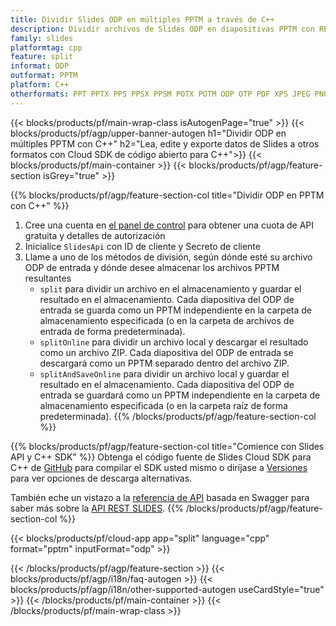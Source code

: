 ```yaml
---
title: Dividir Slides ODP en múltiples PPTM a través de C++
description: Dividir archivos de Slides ODP en diapositivas PPTM con REST API y C++ SDK de código abierto
family: slides
platformtag: cpp
feature: split
informat: ODP
outformat: PPTM
platform: C++
otherformats: PPT PPTX PPS PPSX PPSM POTX POTM ODP OTP PDF XPS JPEG PNG BMP TIFF SVG HTML5 GIF XAML
---
```


{{< blocks/products/pf/main-wrap-class isAutogenPage="true" >}}
{{< blocks/products/pf/agp/upper-banner-autogen h1="Dividir ODP en múltiples PPTM con C++" h2="Lea, edite y exporte datos de Slides a otros formatos con Cloud SDK de código abierto para C++">}}
{{< blocks/products/pf/main-container >}}
{{< blocks/products/pf/agp/feature-section isGrey="true" >}}

{{% blocks/products/pf/agp/feature-section-col title="Dividir ODP en PPTM con C++" %}}
1. Cree una cuenta en <a href="https://dashboard.aspose.cloud/">el panel de control</a> para obtener una cuota de API gratuita y detalles de autorización
1. Inicialice ```SlidesApi``` con ID de cliente y Secreto de cliente
1. Llame a uno de los métodos de división, según dónde esté su archivo ODP de entrada y dónde desee almacenar los archivos PPTM resultantes
    - ```split``` para dividir un archivo en el almacenamiento y guardar el resultado en el almacenamiento. Cada diapositiva del ODP de entrada se guarda como un PPTM independiente en la carpeta de almacenamiento especificada (o en la carpeta de archivos de entrada de forma predeterminada).
    - ```splitOnline``` para dividir un archivo local y descargar el resultado como un archivo ZIP. Cada diapositiva del ODP de entrada se descargará como un PPTM separado dentro del archivo ZIP.
    - ```splitAndSaveOnline``` para dividir un archivo local y guardar el resultado en el almacenamiento. Cada diapositiva del ODP de entrada se guardará como un PPTM independiente en la carpeta de almacenamiento especificada (o en la carpeta raíz de forma predeterminada).
{{% /blocks/products/pf/agp/feature-section-col %}}

{{% blocks/products/pf/agp/feature-section-col title="Comience con Slides API y C++ SDK" %}}
Obtenga el código fuente de Slides Cloud SDK para C++ de [GitHub](https://github.com/aspose-slides-cloud/aspose-slides-cloud-cpp) para compilar el SDK usted mismo o diríjase a [Versiones](https://releases.aspose.cloud/) para ver opciones de descarga alternativas.

También eche un vistazo a la [referencia de API](https://apireference.aspose.cloud/slides/) basada en Swagger para saber más sobre la [API REST SLIDES](https://products.aspose.cloud/slides/curl/).
{{% /blocks/products/pf/agp/feature-section-col %}}

{{< blocks/products/pf/cloud-app app="split" language="cpp" format="pptm" inputFormat="odp" >}}

{{< /blocks/products/pf/agp/feature-section >}}
{{< blocks/products/pf/agp/i18n/faq-autogen >}}
{{< blocks/products/pf/agp/i18n/other-supported-autogen useCardStyle="true" >}}
{{< /blocks/products/pf/main-container >}}
{{< /blocks/products/pf/main-wrap-class >}}
